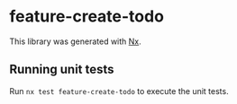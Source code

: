 # feature-create-todo

This library was generated with [Nx](https://nx.dev).

## Running unit tests

Run `nx test feature-create-todo` to execute the unit tests.
